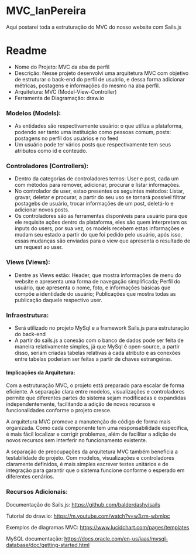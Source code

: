 # MVC_IanPereira
Aqui postarei toda a estruturação do MVC do nosso website com Sails.js

# Readme

- Nome do Projeto: MVC da aba de perfil
- Descrição: Nesse projeto desenvolvi uma arquitetura MVC com objetivo de estruturar o back-end do perfil de usuário, e dessa forma adicionar métricas, postagens e informações do mesmo na aba perfil.
- Arquitetura: MVC (Model-View-Controller)
- Ferramenta de Diagramação: draw.io

### Modelos (Models):
- As entidades são respectivamente usuário: o que utiliza a plataforma, podendo ser tanto uma instituição como pessoas comum, posts: postagens no perfil dos usuários e no feed 
- Um usuário pode ter vários posts que respectivamente tem seus atributos como id e conteúdo.
### Controladores (Controllers):
- Dentro da categorias de controladores temos: User e post, cada um com métodos para remover, adicionar, procurar e listar informações.
- No controlador de user, estao presentes os seguintes métodos: Listar, gravar, deletar e procurar, a partir do seu uso se tornará possível filtrar postagebs de usuário, trocar informações de um post, deletá-lo e adicionar novos posts.
- Os controladores são as ferramentas disponíveis para usuário para que ele requisite ações dentro da plataforma, eles são quem interpretam os inputs do users, por sua vez, os models recebem estas informações e mudam seu estado a partir do que foi pedido pelo usuário, após isso, essas mudanças são enviadas para o view que apresenta o resultado de um request ao user.

### Views (Views):
- Dentre as Views estão: Header, que mostra informações de menu do website e apresenta uma forma de navegação simplificada; Perfil do usuário, que apresenta o nome, foto, e informações básicas que compõe a identidade do usuário; Publicações que mostra todas as publicação daquele respectivo user.

### Infraestrutura:

- Será utilizado no projeto MySql e a framework Sails.js para estruturação do back-end
- A partir do sails.js a conexão com o banco de dados pode ser feita de maneira relativamente simples, já que MySql é open-source, a partir disso, seriam criadas tabelas relativas à cada atributo e as conexões entre tabelas poderiam ser feitas a partir de chaves estrangeiras.


#### Implicações da Arquitetura:
Com a estruturação MVC, o projeto está preparado para escalar de forma eficiente. A separação clara entre modelos, visualizações e controladores permite que diferentes partes do sistema sejam modificadas e expandidas independentemente, facilitando a adição de novos recursos e funcionalidades conforme o projeto cresce.

A arquitetura MVC promove a manutenção do código de forma mais organizada. Como cada componente tem uma responsabilidade específica, é mais fácil localizar e corrigir problemas, além de facilitar a adição de novos recursos sem interferir no funcionamento existente.

A separação de preocupações da arquitetura MVC também beneficia a testabilidade do projeto. Com modelos, visualizações e controladores claramente definidos, é mais simples escrever testes unitários e de integração para garantir que o sistema funcione conforme o esperado em diferentes cenários.

### Recursos Adicionais:
Documentação do Sails.js: https://github.com/balderdashy/sails

Tutorial do draw.io: https://m.youtube.com/watch?v=w3zm-wbmlpc

Exemplos de diagramas MVC: https://www.lucidchart.com/pages/templates

MySQL documentação: https://docs.oracle.com/en-us/iaas/mysql-database/doc/getting-started.html
